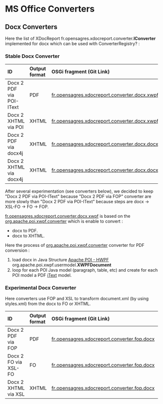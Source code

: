 # MS Office Converters #

## Docx Converters ##

Here the list of XDocReport fr.opensagres.xdocreport.converter.**IConverter** implemented for docx which can be used with ConverterRegistry? :

### Stable Docx Converter ###

|ID|Output format | OSGi fragment (Git Link) | Dependencies| Status|
|:-|:-------------|:-------------------------|:------------|:------|
|Docx 2 PDF via POI-IText|PDF|[fr.opensagres.xdocreport.converter.docx.xwpf](http://code.google.com/p/xdocreport/source/browse/#git%2Fconverter%2Ffr.opensagres.xdocreport.converter.docx.xwpf)| Apache POI + iText|Stable|
|Docx 2 XHTML via POI|XHTML|[fr.opensagres.xdocreport.converter.docx.xwpf](http://code.google.com/p/xdocreport/source/browse/#git%2Fconverter%2Ffr.opensagres.xdocreport.converter.docx.xwpf)| Apache POI|Stable|
|Docx 2 PDF via docx4j|XHTML|[fr.opensagres.xdocreport.converter.docx.docx4j](http://code.google.com/p/xdocreport/source/browse/#git%2Fconverter%2Ffr.opensagres.xdocreport.converter.docx.docx4j)| docx4j + FOP|Stable|
|Docx 2 XHTML via docx4j|XHTML|[fr.opensagres.xdocreport.converter.docx.docx4j](http://code.google.com/p/xdocreport/source/browse/#git%2Fconverter%2Ffr.opensagres.xdocreport.converter.docx.docx4j)| docx4j|Stable|

After several experimentation (see converters below), we decided to keep "Docx 2 PDF via POI-IText" because "Docx 2 PDF via FOP" converter are more slowly than "Docx 2 PDF via POI-IText" because steps are docx -> XSL-FO -> FO -> FOP.

[fr.opensagres.xdocreport.converter.docx.xwpf](http://code.google.com/p/xdocreport/source/browse/#git%2Fconverter%2Ffr.opensagres.xdocreport.converter.docx.xwpf) is based on the [org.apache.poi.xwpf.converter](XWPFConverter.md) which is enable to convert :

  * docx to PDF.
  * docx to XHTML.

Here the process of [org.apache.poi.xwpf.converter](XWPFConverter.md) converter for PDF conversion :

  1. load docx in Java Structure [Apache POI - HWPF](http://poi.apache.org/hwpf/index.html) org.apache.poi.xwpf.usermodel.**XWPFDocument**
  1. loop for each POI Java model (paragraph, table, etc) and create for each POI model a PDF [iText](http://itextpdf.com/) model.
### Experimental Docx Converter ###

Here converters use FOP and XSL to transform document.xml (by using styles.xml) from the docx to FO or XHTML.

|ID|Output format | OSGi fragment (Git Link) | Status|
|:-|:-------------|:-------------------------|:------|
|Docx 2 PDF via FOP|PDF|[fr.opensagres.xdocreport.converter.fop.docx](http://code.google.com/p/xdocreport/source/browse/#git%2Fsandbox%2Ffr.opensagres.xdocreport.converter.fop.docx)|Experimental |
|Docx 2 FO via XSL-FO|FO|[fr.opensagres.xdocreport.converter.fop.docx](http://code.google.com/p/xdocreport/source/browse/#git%2Fsandbox%2Ffr.opensagres.xdocreport.converter.fop.docx)|Experimental |
|Docx 2 XHTML via XSL|XHTML|[fr.opensagres.xdocreport.converter.fop.docx](http://code.google.com/p/xdocreport/source/browse/#git%2Fsandbox%2Ffr.opensagres.xdocreport.converter.fop.docx)|Experimental |